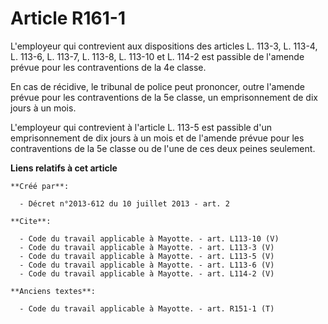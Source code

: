 # Article R161-1

L'employeur qui contrevient aux dispositions des articles L. 113-3, L. 113-4, 
L. 113-6, L. 113-7, L. 113-8, 
L. 113-10 et L. 114-2 est passible de l'amende prévue pour les contraventions de la 4e classe. 

En cas de récidive, le tribunal de police peut prononcer, outre l'amende prévue pour les contraventions de la 5e classe, un
emprisonnement de dix jours à un mois. 

L'employeur qui contrevient à l'article L. 113-5 est passible d'un emprisonnement de dix jours à un mois et de l'amende
prévue pour les contraventions de la 5e classe ou de l'une de ces deux peines seulement.

**Liens relatifs à cet article**

	**Créé par**:

	  - Décret n°2013-612 du 10 juillet 2013 - art. 2

	**Cite**:

	  - Code du travail applicable à Mayotte. - art. L113-10 (V)
	  - Code du travail applicable à Mayotte. - art. L113-3 (V)
	  - Code du travail applicable à Mayotte. - art. L113-5 (V)
	  - Code du travail applicable à Mayotte. - art. L113-6 (V)
	  - Code du travail applicable à Mayotte. - art. L114-2 (V)

	**Anciens textes**:

	  - Code du travail applicable à Mayotte. - art. R151-1 (T)
